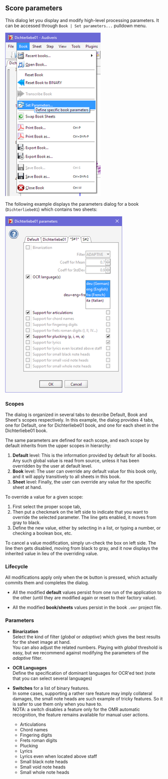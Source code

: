 ---
---
## **Score parameters**

This dialog let you display and modify high-level processing parameters.
It can be accessed through `Book | Set parameters...` pulldown menu.

![](../assets/book_parameters.png)

The following example displays the parameters dialog for a book (`Dichterliebe01`) which contains
two sheets:

![](../assets/score_parameters.png)

### Scopes

The dialog is organized in several tabs to describe Default, Book and Sheet's scopes respectively.
In this example, the dialog provides 4 tabs, one for Default, one for Dichterliebe01 book,
and one for each sheet in the Dichterliebe01 book.

The same parameters are defined for each scope, and each scope by default inherits from the upper
scopes in hierarchy:
1. **Default** level: This is the information provided by default for all books.
Any such global value is read from source, unless it has been overridden by the user at default level.
2. **Book** level: The user can override any default value for this book only, and it will apply
transitively to all sheets in this book.
3. **Sheet** level: Finally, the user can override any value for the specific sheet at hand.

To override a value for a given scope:
1. First select the proper scope tab,
2. Then put a checkmark on the left side to indicate that you want to override the selected parameter.
The line gets enabled, it moves from gray to black.
3. Define the new value, either by selecting in a list, or typing a number,
or checking a boolean box, etc.

To cancel a value modification, simply un-check the box on left side.
The line then gets disabled, moving from black to gray, and it now displays the inherited value
in lieu of the overriding value.

### Lifecycle

All modifications apply only when the `OK` button is pressed, which actually commits them and
completes the dialog.

* All the modified **default** values persist from one run of the application to the other
(until they are modified again or reset to their factory value).

* All the modified **book/sheets** values persist in the book `.omr` project file.

### Parameters

* **Binarization**  
  Select the kind of filter (_global_ or _adaptive_) which gives the best results for the sheet
  image at hand.   
  You can also adjust the related numbers.
  Playing with _global_ threshold is easy, but we recommend against modifying   the parameters of
  the _adaptive_ filter.

* **OCR Languages**  
  Define the specification of dominant languages for OCR'ed text
  (note that you can select several languages)

* **Switches** for a list of binary features.   
  In some cases, supporting a rather rare feature may imply collateral damages, the small note heads
  are such example of tricky features.
  So it is safer to use them only when you have to.   
  NOTA: a switch disables a feature only for the OMR automatic recognition, the feature remains
  available for manual user actions.
  * Articulations
  * Chord names
  * Fingering digits
  * Frets roman digits
  * Plucking
  * Lyrics
  * Lyrics even when located above staff
  * Small black note heads
  * Small void note heads
  * Small whole note heads
